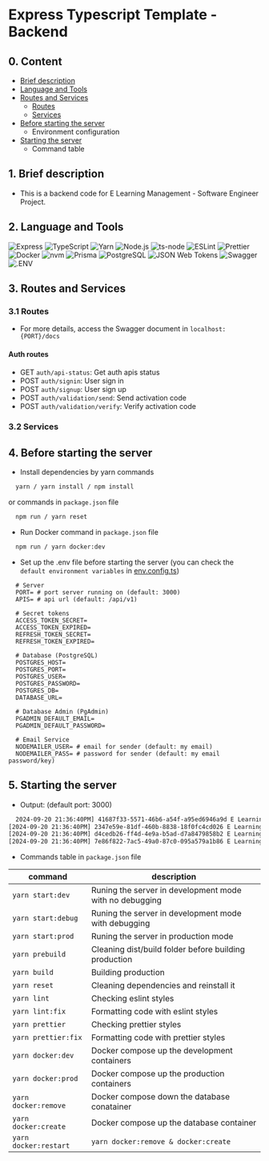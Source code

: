 # Express Typescript Template - Backend

## 0. Content

- [Brief description](#1-brief-description)
- [Language and Tools](#2-language-and-tools)
- [Routes and Services](#3-routes-and-services)
  - [Routes](#31-routes)
  - [Services](#32-services)
- [Before starting the server](#4-before-starting-the-server)
  - Environment configuration
- [Starting the server](#5-starting-the-server)
  - Command table

## 1. Brief description

- This is a backend code for E Learning Management - Software Engineer Project.

## 2. Language and Tools

![Express](https://img.shields.io/badge/Express-000?logo=express&logoColor=fff&style=flat)
![TypeScript](https://img.shields.io/badge/TypeScript-3178C6?logo=typescript&logoColor=fff&style=flat)
![Yarn](https://img.shields.io/badge/Yarn-2C8EBB?logo=yarn&logoColor=fff&style=flat)
![Node.js](https://img.shields.io/badge/Node.js-5FA04E?logo=nodedotjs&logoColor=fff&style=flat)
![ts-node](https://img.shields.io/badge/ts--node-3178C6?logo=tsnode&logoColor=fff&style=flat)
![ESLint](https://img.shields.io/badge/ESLint-4B32C3?logo=eslint&logoColor=fff&style=flat)
![Prettier](https://img.shields.io/badge/Prettier-F7B93E?logo=prettier&logoColor=fff&style=flat)
![Docker](https://img.shields.io/badge/Docker-2496ED?logo=docker&logoColor=fff&style=flat)
![nvm](https://img.shields.io/badge/nvm-F4DD4B?logo=nvm&logoColor=000&style=flat)
![Prisma](https://img.shields.io/badge/Prisma-2D3748?logo=prisma&logoColor=fff&style=flat)
![PostgreSQL](https://img.shields.io/badge/PostgreSQL-4169E1?logo=postgresql&logoColor=fff&style=flat)
![JSON Web Tokens](https://img.shields.io/badge/JSON%20Web%20Tokens-000?logo=jsonwebtokens&logoColor=fff&style=flat)
![Swagger](https://img.shields.io/badge/Swagger-85EA2D?logo=swagger&logoColor=000&style=flat)
![.ENV](https://img.shields.io/badge/.ENV-ECD53F?logo=dotenv&logoColor=000&style=flat)

## 3. Routes and Services

### 3.1 Routes

- For more details, access the Swagger document in `localhost:{PORT}/docs`

#### Auth routes

- GET `auth/api-status`: Get auth apis status
- POST `auth/signin`: User sign in
- POST `auth/signup`: User sign up
- POST `auth/validation/send`: Send activation code
- POST `auth/validation/verify`: Verify activation code

### 3.2 Services

## 4. Before starting the server

- Install dependencies by yarn commands

```cmd
  yarn / yarn install / npm install
```

or commands in `package.json` file

```cmd
  npm run / yarn reset
```

- Run Docker command in `package.json` file

```cmd
  npm run / yarn docker:dev
```

- Set up the .env file before starting the server (you can check the `default environment variables` in [env.config.ts](./src/configs/env.config.ts))

```
  # Server
  PORT= # port server running on (default: 3000)
  APIS= # api url (default: /api/v1)

  # Secret tokens
  ACCESS_TOKEN_SECRET=
  ACCESS_TOKEN_EXPIRED=
  REFRESH_TOKEN_SECRET=
  REFRESH_TOKEN_EXPIRED=

  # Database (PostgreSQL)
  POSTGRES_HOST=
  POSTGRES_PORT=
  POSTGRES_USER=
  POSTGRES_PASSWORD=
  POSTGRES_DB=
  DATABASE_URL=

  # Database Admin (PgAdmin)
  PGADMIN_DEFAULT_EMAIL=
  PGADMIN_DEFAULT_PASSWORD=

  # Email Service
  NODEMAILER_USER= # email for sender (default: my email)
  NODEMAILER_PASS= # password for sender (default: my email password/key)
```

## 5. Starting the server

- Output: (default port: 3000)

```bash
  2024-09-20 21:36:40PM] 41687f33-5571-46b6-a54f-a95ed6946a9d E Learning Management Backend - info :     Running database prescript
[2024-09-20 21:36:40PM] 2347e59e-81df-460b-8838-18f0fc4cd026 E Learning Management Backend - info :     Server is running on http://localhost:8000
[2024-09-20 21:36:40PM] d4cedb26-ff4d-4e9a-b5ad-d7a8479858b2 E Learning Management Backend - info :     Swagger Docs is avaliable at http://localhost:8000/docs
[2024-09-20 21:36:40PM] 7e86f822-7ac5-49a0-87c0-095a579a1b86 E Learning Management Backend - info :     E Learning Management database is connected
```

- Commands table in `package.json` file

| command               | description                                             |
| --------------------- | ------------------------------------------------------- |
| `yarn start:dev`      | Runing the server in development mode with no debugging |
| `yarn start:debug`    | Runing the server in development mode with debugging    |
| `yarn start:prod`     | Runing the server in production mode                    |
| `yarn prebuild`       | Cleaning dist/build folder before building production   |
| `yarn build`          | Building production                                     |
| `yarn reset`          | Cleaning dependencies and reinstall it                  |
| `yarn lint`           | Checking eslint styles                                  |
| `yarn lint:fix`       | Formatting code with eslint styles                      |
| `yarn prettier`       | Checking prettier styles                                |
| `yarn prettier:fix`   | Formatting code with prettier styles                    |
| `yarn docker:dev`     | Docker compose up the development containers            |
| `yarn docker:prod`    | Docker compose up the production containers             |
| `yarn docker:remove`  | Docker compose down the database conatainer             |
| `yarn docker:create`  | Docker compose up the database container                |
| `yarn docker:restart` | `yarn docker:remove & docker:create`                    |
